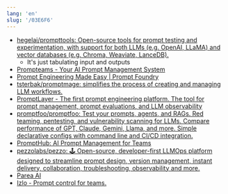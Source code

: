 ```yaml
---
lang: 'en'
slug: '/03E6F6'
---
```


- [hegelai/prompttools: Open-source tools for prompt testing and experimentation, with support for both LLMs (e.g. OpenAI, LLaMA) and vector databases (e.g. Chroma, Weaviate, LanceDB).](https://github.com/hegelai/prompttools)
  - It's just tabulating input and outputs
- [Prompteams - Your AI Prompt Management System](https://www.prompteams.com/)
- [Prompt Engineering Made Easy | Prompt Foundry](https://www.promptfoundry.ai/)
- [tsterbak/promptmage: simplifies the process of creating and managing LLM workflows.](https://github.com/tsterbak/promptmage)
- [PromptLayer - The first prompt engineering platform. The tool for prompt management, prompt evaluations, and LLM observability](https://www.promptlayer.com/)
- [promptfoo/promptfoo: Test your prompts, agents, and RAGs. Red teaming, pentesting, and vulnerability scanning for LLMs. Compare performance of GPT, Claude, Gemini, Llama, and more. Simple declarative configs with command line and CI/CD integration.](https://github.com/promptfoo/promptfoo)
- [PromptHub: AI Prompt Management for Teams](https://www.prompthub.us/)
- [pezzolabs/pezzo: 🕹 Open-source, developer-first LLMOps platform designed to streamline prompt design, version management, instant delivery, collaboration, troubleshooting, observability and more.](https://github.com/pezzolabs/pezzo)
- [Parea AI](https://www.parea.ai/)
- [Izlo - Prompt control for teams.](https://getizlo.com/)
